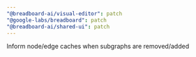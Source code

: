 ```yaml
---
"@breadboard-ai/visual-editor": patch
"@google-labs/breadboard": patch
"@breadboard-ai/shared-ui": patch
---
```


Inform node/edge caches when subgraphs are removed/added

